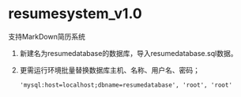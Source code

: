 # resumesystem_v1.0
支持MarkDown简历系统

1. 新建名为resumedatabase的数据库，导入resumedatabase.sql数据。

2. 更需运行环境批量替换数据库主机、名称、用户名、密码；

   ```php+HTML
   'mysql:host=localhost;dbname=resumedatabase', 'root', 'root'
   ```

